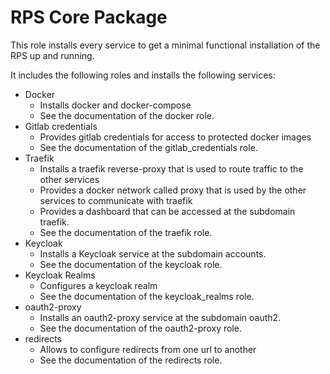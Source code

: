 # RPS Core Package

This role installs every service to get a minimal functional installation of the RPS up and running.

It includes the following roles and installs the following services:

- Docker
    - Installs docker and docker-compose
    - See the documentation of the docker role.
- Gitlab credentials
    - Provides gitlab credentials for access to protected docker images
    - See the documentation of the gitlab_credentials role.
- Traefik
    - Installs a traefik reverse-proxy that is used to route traffic to the other services
    - Provides a docker network called proxy that is used by the other services to communicate with traefik
    - Provides a dashboard that can be accessed at the subdomain traefik.
    - See the documentation of the traefik role.
- Keycloak
    - Installs a Keycloak service at the subdomain accounts.
    - See the documentation of the keycloak role.
- Keycloak Realms
    - Configures a keycloak realm
    - See the documentation of the keycloak_realms role.
- oauth2-proxy
    - Installs an oauth2-proxy service at the subdomain oauth2.
    - See the documentation of the oauth2-proxy role.
- redirects
    - Allows to configure redirects from one url to another
    - See the documentation of the redirects role.

